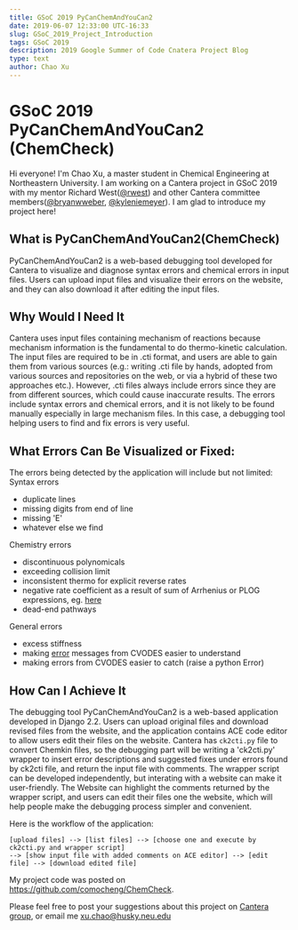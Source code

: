 ```yaml
---
title: GSoC 2019 PyCanChemAndYouCan2
date: 2019-06-07 12:33:00 UTC-16:33
slug: GSoC_2019_Project_Introduction
tags: GSoC 2019
description: 2019 Google Summer of Code Cnatera Project Blog
type: text
author: Chao Xu
---
```


# GSoC 2019 PyCanChemAndYouCan2 (ChemCheck)

Hi everyone! I'm Chao Xu, a master student in Chemical Engineering at Northeastern University. I am working on a Cantera project in GSoC 2019 with my mentor Richard West([@rwest](https://github.com/rwest)) and other Cantera committee members([@bryanwweber](https://github.com/bryanwweber), [@kyleniemeyer](https://github.com/kyleniemeyer)). I am glad to introduce my project here!

## What is PyCanChemAndYouCan2(ChemCheck)

PyCanChemAndYouCan2 is a web-based debugging tool developed for Cantera to visualize and diagnose syntax errors and chemical errors in input files. Users can upload  input files and visualize their errors on the website, and they can also download it after editing the input files.

## Why Would I Need It

Cantera uses input files containing mechanism of reactions because mechanism information is the fundamental to do thermo-kinetic calculation. The input files are required to be in .cti format, and users are able to gain them from various sources (e.g.: writing .cti file by hands, adopted from various sources and repositories on the web, or via a hybrid of these two approaches etc.).   However, .cti files always include errors since they are from different sources, which could cause  inaccurate results. The errors include syntax errors and chemical errors, and it is not likely to be found manually especially in large mechanism files. In this case, a debugging tool helping users to find and fix errors is very useful. 

## What Errors Can Be Visualized or Fixed:

The errors being detected by the application will include but not limited:
Syntax errors

- duplicate lines
- missing digits from end of line
- missing 'E'
- whatever else we find

Chemistry errors

- discontinuous polynomicals
- exceeding collision limit
- inconsistent thermo for explicit reverse rates
- negative rate coefficient as a result of sum of Arrhenius or PLOG expressions, eg.  [here](https://github.com/Cantera/cantera-website/issues/77)
- dead-end pathways

General errors

- excess stiffness
- making  [error](https://github.com/comocheng/wiki/issues/375#)  messages from CVODES easier to understand
- making errors from CVODES easier to catch (raise a python Error)


## How Can I Achieve It

The debugging tool PyCanChemAndYouCan2 is a web-based application developed in Django 2.2.  Users can upload original files and download revised files from the website, and the application contains  ACE code editor to allow users edit their files on the website. Cantera has `ck2cti.py` file to convert Chemkin files, so the debugging part will be writing a 'ck2cti.py' wrapper to insert error descriptions and suggested fixes under errors found by ck2cti file, and return the input file with comments. The wrapper script can be developed independently, but interating with a website can make it user-friendly. The Website can highlight the comments returned by the wrapper script, and users can edit their files one the website, which will help people make the debugging process simpler and convenient. 

Here is the workflow of the application:

```
[upload files] --> [list files] --> [choose one and execute by ck2cti.py and wrapper script] 
--> [show input file with added comments on ACE editor] --> [edit file] --> [download edited file] 
```

My project code was posted on https://github.com/comocheng/ChemCheck.

Please feel free to post your suggestions about this project on [Cantera group](https://groups.google.com/forum/#!forum/cantera-users), or email me xu.chao@husky.neu.edu



